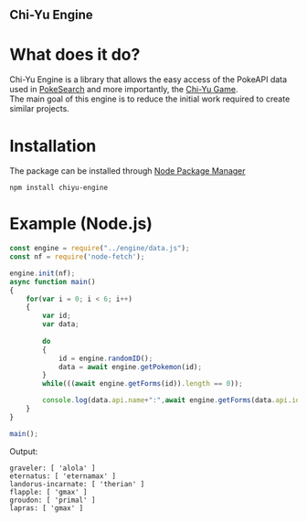 ## Chi-Yu Engine
# What does it do?
Chi-Yu Engine is a library that allows the easy access of the PokeAPI data used in [PokeSearch](https://pokemonsearch.github.io) and more importantly, the [Chi-Yu Game](https://pokemonsearch.github.io/chiyu).\
The main goal of this engine is to reduce the initial work required to create similar projects.
# Installation
The package can be installed through [Node Package Manager](https://www.npmjs.com/)
```console
npm install chiyu-engine
```
# Example (Node.js)
```javascript
const engine = require("../engine/data.js");
const nf = require('node-fetch');

engine.init(nf);
async function main()
{
    for(var i = 0; i < 6; i++)
    {
        var id;
        var data;
        
        do
        {
            id = engine.randomID();
            data = await engine.getPokemon(id);
        }
        while(((await engine.getForms(id)).length == 0));

        console.log(data.api.name+":",await engine.getForms(data.api.id));
    }
}

main();
```
Output:
```
graveler: [ 'alola' ]
eternatus: [ 'eternamax' ]
landorus-incarnate: [ 'therian' ]
flapple: [ 'gmax' ]
groudon: [ 'primal' ]
lapras: [ 'gmax' ]
```

